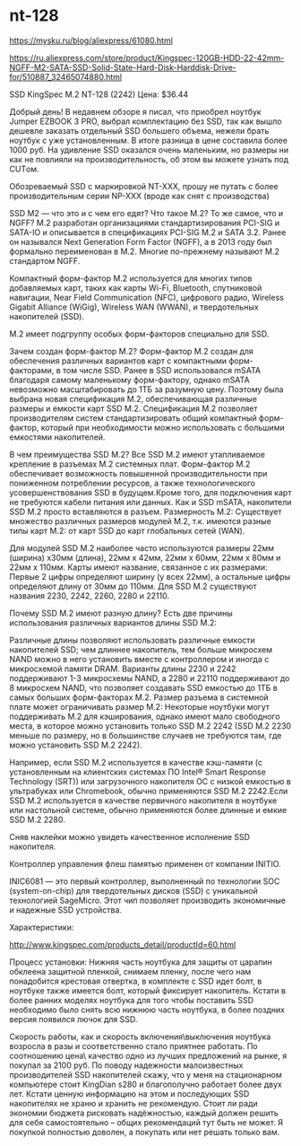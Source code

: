 # nt-128 #

https://mysku.ru/blog/aliexpress/61080.html

https://ru.aliexpress.com/store/product/Kingspec-120GB-HDD-22-42mm-NGFF-M2-SATA-SSD-Solid-State-Hard-Disk-Harddisk-Drive-for/510887_32465074880.html

SSD KingSpec M.2 NT-128 (2242)
Цена: $36.44

Добрый день!
В недавнем обзоре я писал, что приобрел ноутбук Jumper EZBOOK 3 PRO, выбрал комплектацию без SSD, так как вышло дешевле заказать отдельный SSD большего объема, нежели брать ноутбук с уже установленным. В итоге разница в цене составила более 1000 руб. На удивление SSD оказался очень маленьким, но размеры ни как не повлияли на производительность, об этом вы можете узнать под CUTом.

Обозреваемый SSD с маркировкой NT-XXX, прошу не путать с более производительным серии NP-XXX (вроде как снят с производства)

SSD M2 — что это и с чем его едят?
Что такое M.2? То же самое, что и NGFF?
M.2 разработан организациями стандартизирования PCI-SIG и SATA-IO и описывается в спецификациях PCI-SIG M.2 и SATA 3.2. Ранее он назывался Next Generation Form Factor (NGFF), а в 2013 году был формально переименован в M.2. Многие по-прежнему называют M.2 стандартом NGFF.

Компактный форм-фактор M.2 используется для многих типов добавляемых карт, таких как карты Wi-Fi, Bluetooth, спутниковой навигации, Near Field Communication (NFC), цифрового радио, Wireless Gigabit Alliance (WiGig), Wireless WAN (WWAN), и твердотельных накопителей (SSD).

M.2 имеет подгруппу особых форм-факторов специально для SSD.

Зачем создан форм-фактор M.2?
Форм-фактор M.2 создан для обеспечения различных вариантов карт с компактными форм-факторами, в том числе SSD. Ранее в SSD использовался mSATA благодаря самому маленькому форм-фактору, однако mSATA невозможно масштабировать до 1ТБ за разумную цену. Поэтому была выбрана новая спецификация M.2, обеспечивающая различные размеры и емкости карт SSD M.2. Спецификация M.2 позволяет производителям систем стандартизировать общий компактный форм-фактор, который при необходимости можно использовать с большими емкостями накопителей.

В чем преимущества SSD M.2?
Все SSD M.2 имеют утапливаемое крепление в разъемах M.2 системных плат. Форм-фактор M.2 обеспечивает возможность повышенной производительности при пониженном потреблении ресурсов, а также технологического усовершенствования SSD в будущем.Кроме того, для подключения карт не требуются кабели питания или данных. Как и SSD mSATA, накопители SSD M.2 просто вставляются в разъем. 
Размерность M.2:
Существует множество различных размеров модулей M.2, т.к. имеются разные типы карт M.2: от карт SSD до карт глобальных сетей (WAN).

Для модулей SSD M.2 наиболее часто используются размеры 22мм (ширина) x30мм (длина), 22мм x 42мм, 22мм x 60мм, 22мм x 80мм и 22мм x 110мм. Карты имеют название, связанное с их размерами: Первые 2 цифры определяют ширину (у всех 22мм), а остальные цифры определяют длину от 30мм до 110мм. Для SSD M.2 существуют названия 2230, 2242, 2260, 2280 и 22110.

Почему SSD M.2 имеют разную длину?
Есть две причины использования различных вариантов длины SSD M.2:

Различные длины позволяют использовать различные емкости накопителей SSD; чем длиннее накопитель, тем больше микросхем NAND можно в него установить вместе с контроллером и иногда с микросхемой памяти DRAM. Варианты длины 2230 и 2242 поддерживают 1-3 микросхемы NAND, а 2280 и 22110 поддерживают до 8 микросхем NAND, что позволяет создавать SSD емкостью до 1ТБ в самых больших форм-факторах M.2.
Размер разъема в системной плате может ограничивать размер M.2: Некоторые ноутбуки могут поддерживать M.2 для кэширования, однако имеют мало свободного места, в которое можно установить только SSD M.2 2242 (SSD M.2 2230 меньше по размеру, но в большинстве случаев не требуются там, где можно установить SSD M.2 2242). 

Например, если SSD M.2 используется в качестве кэш-памяти (с установленным на клиентских системах ПО Intel® Smart Response Technology (SRT)) или загрузочного накопителя ОС с низкой емкостью в ультрабуках или Chromebook, обычно применяются SSD M.2 2242.Если SSD M.2 используется в качестве первичного накопителя в ноутбуке или настольной системе, обычно применяются более длинные и емкие SSD M.2 2280.

Сняв наклейки можно увидеть качественное исполнение SSD накопителя.

Контроллер управления флеш памятью применен от компании INITIO.

INIC6081 — это первый контроллер, выполненный по технологии SOC (system-on-chip) для твердотельных дисков (SSD) с уникальной технологией SageMicro. Этот чип позволяет производить экономичные и надежные SSD устройства. 

Характеристики:

http://www.kingspec.com/products_detail/productId=60.html


Процесс установки:
Нижняя часть ноутбука для защиты от царапин обклеена защитной пленкой, снимаем пленку, после чего нам понадобится крестовая отвертка, в комплекте с SSD идет болт, в ноутбуке также имеется болт, который фиксирует накопитель.
Кстати в более ранних моделях ноутбука для того чтобы поставить SSD необходимо было снять всю нижнюю часть ноутбука, в более поздних версия появился лючок для SSD.

Скорость работы, как и скорость включения\выключения ноутбука возросла в разы и соответственно стало приятнее работать.
По соотношению цена\ качество одно из лучших предложений на рынке, я покупал за 2100 руб.
По поводу надежности малоизвестных производителей SSD накопителей скажу, что у меня на стационарном компьютере стоит KingDian s280 и благополучно работает более двух лет.
Кстати ценную информацию на этом и последующих SSD накопителях не храню и хранить не рекомендую.
Стоит ли ради экономии бюджета рисковать надёжностью, каждый должен решить для себя самостоятельно – общих рекомендаций тут быть не может.
Я покупкой полностью доволен, а покупать или нет решать только вам.
